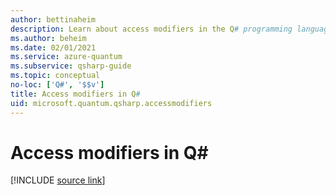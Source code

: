 ```yaml
---
author: bettinaheim
description: Learn about access modifiers in the Q# programming language.
ms.author: beheim
ms.date: 02/01/2021
ms.service: azure-quantum
ms.subservice: qsharp-guide
ms.topic: conceptual
no-loc: ['Q#', '$$v']
title: Access modifiers in Q#
uid: microsoft.quantum.qsharp.accessmodifiers
---
```


# Access modifiers in Q#

[!INCLUDE [source link](~/includes/qsharp-language/Specifications/Language/1_ProgramStructure/6_AccessModifiers.md)]
